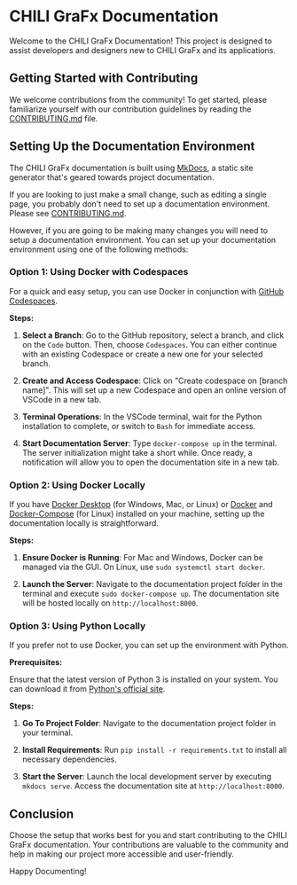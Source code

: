 # CHILI GraFx Documentation

Welcome to the CHILI GraFx Documentation! This project is designed to assist developers and designers new to CHILI GraFx and its applications.

## Getting Started with Contributing

We welcome contributions from the community! To get started, please familiarize yourself with our contribution guidelines by reading the [CONTRIBUTING.md](CONTRIBUTING.md) file.

## Setting Up the Documentation Environment

The CHILI GraFx documentation is built using [MkDocs](https://www.mkdocs.org/), a static site generator that's geared towards project documentation. 

If you are looking to just make a small change, such as editing a single page, you probably don't need to set up a documentation environment. Please see [CONTRIBUTING.md](CONTRIBUTING.md).

However, if you are going to be making many changes you will need to setup a documentation environment. You can set up your documentation environment using one of the following methods:

### Option 1: Using Docker with Codespaces

For a quick and easy setup, you can use Docker in conjunction with [GitHub Codespaces](https://github.com/features/codespaces).

**Steps:**

1. **Select a Branch**: Go to the GitHub repository, select a branch, and click on the `Code` button. Then, choose `Codespaces`. You can either continue with an existing Codespace or create a new one for your selected branch.

2. **Create and Access Codespace**: Click on "Create codespace on [branch name]". This will set up a new Codespace and open an online version of VSCode in a new tab.

3. **Terminal Operations**: In the VSCode terminal, wait for the Python installation to complete, or switch to `Bash` for immediate access.

4. **Start Documentation Server**: Type `docker-compose up` in the terminal. The server initialization might take a short while. Once ready, a notification will allow you to open the documentation site in a new tab.

### Option 2: Using Docker Locally

If you have [Docker Desktop](https://docs.docker.com/desktop/) (for Windows, Mac, or Linux) or [Docker](https://docs.docker.com/engine/) and [Docker-Compose](https://docs.docker.com/compose/) (for Linux) installed on your machine, setting up the documentation locally is straightforward.

**Steps:**

1. **Ensure Docker is Running**: For Mac and Windows, Docker can be managed via the GUI. On Linux, use `sudo systemctl start docker`.

2. **Launch the Server**: Navigate to the documentation project folder in the terminal and execute `sudo docker-compose up`. The documentation site will be hosted locally on `http://localhost:8000`.

### Option 3: Using Python Locally

If you prefer not to use Docker, you can set up the environment with Python.

**Prerequisites:**

Ensure that the latest version of Python 3 is installed on your system. You can download it from [Python's official site](https://www.python.org/downloads/).

**Steps:**
1. **Go To Project Folder**: Navigate to the documentation project folder in your terminal.

2. **Install Requirements**: Run `pip install -r requirements.txt` to install all necessary dependencies.

3. **Start the Server**: Launch the local development server by executing `mkdocs serve`. Access the documentation site at `http://localhost:8000`.

## Conclusion

Choose the setup that works best for you and start contributing to the CHILI GraFx documentation. Your contributions are valuable to the community and help in making our project more accessible and user-friendly. 

Happy Documenting!